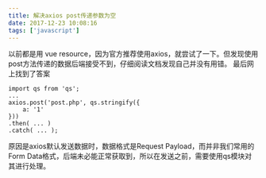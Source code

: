 ```yaml
---
title: 解决axios post传递参数为空
date: 2017-12-23 10:08:16
tags: ['javascript']
---
```

以前都是用 vue resource，因为官方推荐使用axios，就尝试了一下。但发现使用post方法传递的数据后端接受不到，仔细阅读文档发现自己并没有用错。
最后网上找到了答案
```
import qs from 'qs';
...
axios.post('post.php', qs.stringify({
    a: '1'
}))
.then( ... )
.catch( ... );
```
原因是axios默认发送数据时，数据格式是Request Payload，而并非我们常用的Form Data格式，后端未必能正常获取到，所以在发送之前，需要使用qs模块对其进行处理。
